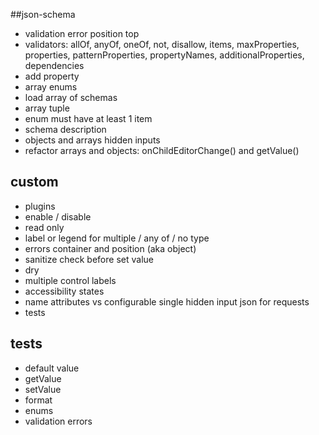 ##json-schema
- validation error position top
- validators: allOf, anyOf, oneOf, not, disallow, items, maxProperties, properties, patternProperties, propertyNames, additionalProperties, dependencies 
- add property
- array enums
- load array of schemas
- array tuple
- enum must have at least 1 item
- schema description
- objects and arrays hidden inputs
- refactor arrays and objects: onChildEditorChange() and getValue()

## custom
- plugins
- enable / disable
- read only
- label or legend for multiple / any of / no type
- errors container and position (aka object)
- sanitize check before set value
- dry
- multiple control labels
- accessibility states
- name attributes vs configurable single hidden input json for requests
- tests


## tests

- default value
- getValue
- setValue
- format
- enums
- validation errors
